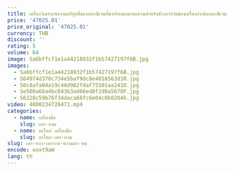 ```yaml
---
title: เครื่องวิเคราะห์ความบริสุทธิ์ของออกซิเจนที่ขายร้อนและทนทานสําหรับช่วงการวัดของเครื่องกําเนิดออกซิเจน 10% ถึง 96% CI-PC96
price: '47025.01'
price_original: '47025.01'
currency: THB
discount: ''
rating: 5
volume: 64
image: Sa6bffcf1e1a44218932f1b57427197f6B.jpg
images:
  - Sa6bffcf1e1a44218932f1b57427197f6B.jpg
  - S64974d370c734e5baf9dc8e4016563d1R.jpg
  - S0c8afa04a19c48d982fdaf75501aa241O.jpg
  - Se508a68a4bc043b3ad66ed0f2d8a5678F.jpg
  - S6228c59b76f34daca66fc6e04c0b0204h.jpg
video: 4000234720471.mp4
categories:
  - name: เครื่องมือ
    slug: เคร-องม
  - name: อะไหล่ เครื่องมือ
    slug: อะไหล-เคร-องม
slug: เคร-องว-เคราะห-ความบร-ทธ
encode: ooxt9aW
lang: th
---
```

  